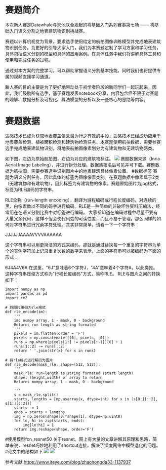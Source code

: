 # 赛题简介
本次新人赛是Datawhale与天池联合发起的零基础入门系列赛事第七场 —— 零基础入门语义分割之地表建筑物识别挑战赛。

赛题以计算机视觉为背景，要求选手使用给定的航拍图像训练模型并完成地表建筑物识别任务。为更好的引导大家入门，我们为本赛题定制了学习方案和学习任务，具体包括语义分割的模型和具体的应用案例。在具体任务中我们将讲解具体工具和使用和完成任务的过程。

通过对本方案的完整学习，可以帮助掌握语义分割基本技能。同时我们也将提供专属的视频直播学习通道。

新人赛的目的主要是为了更好地带动处于初学者阶段的新同学们一起玩起来，因此，我们鼓励所有选手，基于赛题发表notebook分享，内容包含但不限于对赛题的理解、数据分析及可视化、算法模型的分析以及一些核心的思路等内容。
#  赛题数据
遥感技术已成为获取地表覆盖信息最为行之有效的手段，遥感技术已经成功应用于地表覆盖检测、植被面积检测和建筑物检测任务。本赛题使用航拍数据，需要参赛选手完成地表建筑物识别，将地表航拍图像素划分为有建筑物和无建筑物两类。

如下图，左边为原始航拍图，右边为对应的建筑物标注。
![](https://github.com/datawhalechina/team-learning-cv/raw/master/AerialImageSegmentation/img/data-example.png)
赛题数据来源（Inria Aerial Image Labeling），并进行拆分处理。数据集报名后可见并可下载。赛题数据为航拍图，需要参赛选手识别图片中的地表建筑具体像素位置。
#数据标签
赛题为语义分割任务，因此具体的标签为图像像素类别。在赛题数据中像素属于2类（无建筑物和有建筑物），因此标签为有建筑物的像素。赛题原始图片为jpg格式，标签为RLE编码的字符串。

RLE全称（run-length encoding），翻译为游程编码或行程长度编码，对连续的黑、白像素数以不同的码字进行编码。RLE是一种简单的非破坏性资料压缩法，经常用在在语义分割比赛中对标签进行编码。
大家都知道在编码过程中尽量不要有大量冗余代码，这样不但会使代码变的可读性差，而且不易于管理。那么同样的如何对字符串进行冗余字符处理。其实非常简单，请看一下一个字符串：

 

JJJJJJAAAAVVVVAAAAAA

这个字符串可以用更简洁的方式来编码，那就是通过替换每一个重复的字符串为单个的实例字符加上记录重复次数的数字来表示，上面的字符串可以被编码为下面的形式：

6J4A4V6A
在这里，"6J"意味着6个字符J，"4A"意味着4个字符A，以此类推。这种字符串压缩方式称为"行程长度编码"方式，简称RLE。
RLE与图片之间的转换如下：
```
import numpy as np
import pandas as pd
import cv2

# 将图片编码为rle格式
def rle_encode(im):
    '''
    im: numpy array, 1 - mask, 0 - background
    Returns run length as string formated
    '''
    pixels = im.flatten(order = 'F')
    pixels = np.concatenate([[0], pixels, [0]])
    runs = np.where(pixels[1:] != pixels[:-1])[0] + 1
    runs[1::2] -= runs[::2]
    return ' '.join(str(x) for x in runs)

# 将rle格式进行解码为图片
def rle_decode(mask_rle, shape=(512, 512)):
    '''
    mask_rle: run-length as string formated (start length)
    shape: (height,width) of array to return 
    Returns numpy array, 1 - mask, 0 - background

    '''
    s = mask_rle.split()
    starts, lengths = [np.asarray(x, dtype=int) for x in (s[0:][::2], s[1:][::2])]
    starts -= 1
    ends = starts + lengths
    img = np.zeros(shape[0]*shape[1], dtype=np.uint8)
    for lo, hi in zip(starts, ends):
        img[lo:hi] = 1
    return img.reshape(shape, order='F')
```
#使用模型fcn_resnet50
关于resnet，网上有大量的文章讲解其原理和思路，简单来说，resnet巧妙地利用了shortcut连接，解决了深度网络中模型退化的问题。
#论文中的结构如下
![](https://upload-images.jianshu.io/upload_images/15074510-c6806cfdf2a88fc4.png?imageMogr2/auto-orient/strip|imageView2/2/w/999/format/webp)
![](https://upload-images.jianshu.io/upload_images/15074510-faee46ef496b76bf.jpg?imageMogr2/auto-orient/strip|imageView2/2/w/1200/format/webp)

   
参考文献
https://www.iteye.com/blog/zhaohongda33-1137937
